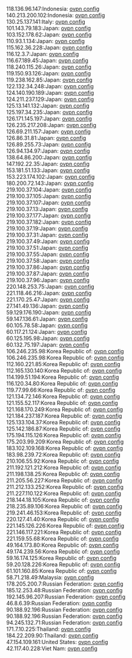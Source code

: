 118.136.96.147:Indonesia: [ovpn config](vpn/118_136_96_147.ovpn)  
140.213.200.102:Indonesia: [ovpn config](vpn/140_213_200_102.ovpn)  
130.25.137.141:Italy: [ovpn config](vpn/130_25_137_141.ovpn)  
101.143.79.183:Japan: [ovpn config](vpn/101_143_79_183.ovpn)  
103.152.178.62:Japan: [ovpn config](vpn/103_152_178_62.ovpn)  
110.93.1.134:Japan: [ovpn config](vpn/110_93_1_134.ovpn)  
115.162.36.228:Japan: [ovpn config](vpn/115_162_36_228.ovpn)  
116.12.3.7:Japan: [ovpn config](vpn/116_12_3_7.ovpn)  
116.67.189.45:Japan: [ovpn config](vpn/116_67_189_45.ovpn)  
118.240.115.26:Japan: [ovpn config](vpn/118_240_115_26.ovpn)  
119.150.93.126:Japan: [ovpn config](vpn/119_150_93_126.ovpn)  
119.238.162.85:Japan: [ovpn config](vpn/119_238_162_85.ovpn)  
122.132.34.248:Japan: [ovpn config](vpn/122_132_34_248.ovpn)  
124.140.190.189:Japan: [ovpn config](vpn/124_140_190_189.ovpn)  
124.211.237.129:Japan: [ovpn config](vpn/124_211_237_129.ovpn)  
125.13.141.132:Japan: [ovpn config](vpn/125_13_141_132.ovpn)  
125.197.34.235:Japan: [ovpn config](vpn/125_197_34_235.ovpn)  
126.171.145.197:Japan: [ovpn config](vpn/126_171_145_197.ovpn)  
126.235.217.208:Japan: [ovpn config](vpn/126_235_217_208.ovpn)  
126.69.211.157:Japan: [ovpn config](vpn/126_69_211_157.ovpn)  
126.86.31.81:Japan: [ovpn config](vpn/126_86_31_81.ovpn)  
126.89.255.73:Japan: [ovpn config](vpn/126_89_255_73.ovpn)  
126.94.134.97:Japan: [ovpn config](vpn/126_94_134_97.ovpn)  
138.64.86.200:Japan: [ovpn config](vpn/138_64_86_200.ovpn)  
147.192.22.35:Japan: [ovpn config](vpn/147_192_22_35.ovpn)  
153.181.51.133:Japan: [ovpn config](vpn/153_181_51_133.ovpn)  
153.223.174.102:Japan: [ovpn config](vpn/153_223_174_102.ovpn)  
180.200.72.143:Japan: [ovpn config](vpn/180_200_72_143.ovpn)  
219.100.37.104:Japan: [ovpn config](vpn/219_100_37_104.ovpn)  
219.100.37.105:Japan: [ovpn config](vpn/219_100_37_105.ovpn)  
219.100.37.107:Japan: [ovpn config](vpn/219_100_37_107.ovpn)  
219.100.37.13:Japan: [ovpn config](vpn/219_100_37_13.ovpn)  
219.100.37.177:Japan: [ovpn config](vpn/219_100_37_177.ovpn)  
219.100.37.182:Japan: [ovpn config](vpn/219_100_37_182.ovpn)  
219.100.37.19:Japan: [ovpn config](vpn/219_100_37_19.ovpn)  
219.100.37.31:Japan: [ovpn config](vpn/219_100_37_31.ovpn)  
219.100.37.49:Japan: [ovpn config](vpn/219_100_37_49.ovpn)  
219.100.37.51:Japan: [ovpn config](vpn/219_100_37_51.ovpn)  
219.100.37.55:Japan: [ovpn config](vpn/219_100_37_55.ovpn)  
219.100.37.58:Japan: [ovpn config](vpn/219_100_37_58.ovpn)  
219.100.37.86:Japan: [ovpn config](vpn/219_100_37_86.ovpn)  
219.100.37.87:Japan: [ovpn config](vpn/219_100_37_87.ovpn)  
219.100.37.96:Japan: [ovpn config](vpn/219_100_37_96.ovpn)  
220.148.253.75:Japan: [ovpn config](vpn/220_148_253_75.ovpn)  
221.118.46.216:Japan: [ovpn config](vpn/221_118_46_216.ovpn)  
221.170.25.47:Japan: [ovpn config](vpn/221_170_25_47.ovpn)  
27.141.49.136:Japan: [ovpn config](vpn/27_141_49_136.ovpn)  
59.129.176.190:Japan: [ovpn config](vpn/59_129_176_190.ovpn)  
59.147.136.61:Japan: [ovpn config](vpn/59_147_136_61.ovpn)  
60.105.78.58:Japan: [ovpn config](vpn/60_105_78_58.ovpn)  
60.117.21.124:Japan: [ovpn config](vpn/60_117_21_124.ovpn)  
60.125.195.98:Japan: [ovpn config](vpn/60_125_195_98.ovpn)  
60.132.75.197:Japan: [ovpn config](vpn/60_132_75_197.ovpn)  
106.246.235.98:Korea Republic of: [ovpn config](vpn/106_246_235_98.ovpn)  
106.246.235.98:Korea Republic of: [ovpn config](vpn/106_246_235_98.ovpn)  
112.160.221.85:Korea Republic of: [ovpn config](vpn/112_160_221_85.ovpn)  
112.165.130.140:Korea Republic of: [ovpn config](vpn/112_165_130_140.ovpn)  
114.199.51.194:Korea Republic of: [ovpn config](vpn/114_199_51_194.ovpn)  
116.120.34.80:Korea Republic of: [ovpn config](vpn/116_120_34_80.ovpn)  
119.77.99.66:Korea Republic of: [ovpn config](vpn/119_77_99_66.ovpn)  
121.134.72.146:Korea Republic of: [ovpn config](vpn/121_134_72_146.ovpn)  
121.155.52.117:Korea Republic of: [ovpn config](vpn/121_155_52_117.ovpn)  
121.168.170.249:Korea Republic of: [ovpn config](vpn/121_168_170_249.ovpn)  
121.184.237.187:Korea Republic of: [ovpn config](vpn/121_184_237_187.ovpn)  
125.133.104.37:Korea Republic of: [ovpn config](vpn/125_133_104_37.ovpn)  
125.142.186.87:Korea Republic of: [ovpn config](vpn/125_142_186_87.ovpn)  
175.194.115.126:Korea Republic of: [ovpn config](vpn/175_194_115_126.ovpn)  
175.203.99.209:Korea Republic of: [ovpn config](vpn/175_203_99_209.ovpn)  
183.102.109.168:Korea Republic of: [ovpn config](vpn/183_102_109_168.ovpn)  
183.98.239.72:Korea Republic of: [ovpn config](vpn/183_98_239_72.ovpn)  
210.106.55.92:Korea Republic of: [ovpn config](vpn/210_106_55_92.ovpn)  
211.192.121.212:Korea Republic of: [ovpn config](vpn/211_192_121_212.ovpn)  
211.198.138.25:Korea Republic of: [ovpn config](vpn/211_198_138_25.ovpn)  
211.205.56.227:Korea Republic of: [ovpn config](vpn/211_205_56_227.ovpn)  
211.212.133.252:Korea Republic of: [ovpn config](vpn/211_212_133_252.ovpn)  
211.227.110.122:Korea Republic of: [ovpn config](vpn/211_227_110_122.ovpn)  
218.144.18.105:Korea Republic of: [ovpn config](vpn/218_144_18_105.ovpn)  
218.235.89.106:Korea Republic of: [ovpn config](vpn/218_235_89_106.ovpn)  
219.241.46.153:Korea Republic of: [ovpn config](vpn/219_241_46_153.ovpn)  
220.127.41.40:Korea Republic of: [ovpn config](vpn/220_127_41_40.ovpn)  
221.145.126.226:Korea Republic of: [ovpn config](vpn/221_145_126_226.ovpn)  
221.146.117.221:Korea Republic of: [ovpn config](vpn/221_146_117_221.ovpn)  
221.159.55.68:Korea Republic of: [ovpn config](vpn/221_159_55_68.ovpn)  
49.164.173.80:Korea Republic of: [ovpn config](vpn/49_164_173_80.ovpn)  
49.174.239.56:Korea Republic of: [ovpn config](vpn/49_174_239_56.ovpn)  
59.16.174.125:Korea Republic of: [ovpn config](vpn/59_16_174_125.ovpn)  
59.20.128.226:Korea Republic of: [ovpn config](vpn/59_20_128_226.ovpn)  
61.101.160.85:Korea Republic of: [ovpn config](vpn/61_101_160_85.ovpn)  
58.71.218.49:Malaysia: [ovpn config](vpn/58_71_218_49.ovpn)  
178.205.200.7:Russian Federation: [ovpn config](vpn/178_205_200_7.ovpn)  
185.12.253.48:Russian Federation: [ovpn config](vpn/185_12_253_48.ovpn)  
192.145.96.207:Russian Federation: [ovpn config](vpn/192_145_96_207.ovpn)  
46.8.6.39:Russian Federation: [ovpn config](vpn/46_8_6_39.ovpn)  
90.188.92.196:Russian Federation: [ovpn config](vpn/90_188_92_196.ovpn)  
90.188.92.196:Russian Federation: [ovpn config](vpn/90_188_92_196.ovpn)  
94.245.132.71:Russian Federation: [ovpn config](vpn/94_245_132_71.ovpn)  
171.7.10.225:Thailand: [ovpn config](vpn/171_7_10_225.ovpn)  
184.22.209.90:Thailand: [ovpn config](vpn/184_22_209_90.ovpn)  
47.154.109.161:United States: [ovpn config](vpn/47_154_109_161.ovpn)  
42.117.40.228:Viet Nam: [ovpn config](vpn/42_117_40_228.ovpn)  
